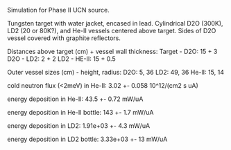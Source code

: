 Simulation for Phase II UCN source.

Tungsten target with water jacket, encased in lead.
Cylindrical D2O (300K), LD2 (20 or 80K?), and He-II vessels centered above target.
Sides of D2O vessel covered with graphite reflectors.

Distances above target (cm) + vessel wall thickness:
Target - D2O: 15 + 3
D2O - LD2: 2 + 2
LD2 - HE-II: 15 + 0.5

Outer vessel sizes (cm) - height, radius:
D2O: 5, 36
LD2: 49, 36
He-II: 15, 14

cold neutron flux (<2meV) in He-II:
3.02 +- 0.058 10^12/(cm2 s uA)

energy deposition in He-II:
43.5 +- 0.72 mW/uA

energy deposition in He-II bottle:
143 +- 1.7 mW/uA

energy deposition in LD2:
1.91e+03 +- 4.3 mW/uA

energy deposition in LD2 bottle:
3.33e+03 +- 13 mW/uA

